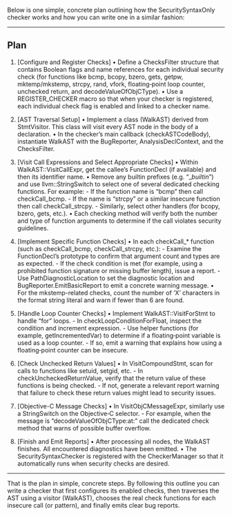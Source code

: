 Below is one simple, concrete plan outlining how the SecuritySyntaxOnly checker works and how you can write one in a similar fashion:

------------------------------------------------------------
Plan
------------------------------------------------------------
1. [Configure and Register Checks]
   • Define a ChecksFilter structure that contains Boolean flags and name references for each individual security check (for functions like bcmp, bcopy, bzero, gets, getpw, mktemp/mkstemp, strcpy, rand, vfork, floating‑point loop counter, unchecked return, and decodeValueOfObjCType).
   • Use a REGISTER_CHECKER macro so that when your checker is registered, each individual check flag is enabled and linked to a checker name.

2. [AST Traversal Setup]
   • Implement a class (WalkAST) derived from StmtVisitor. This class will visit every AST node in the body of a declaration.
   • In the checker’s main callback (checkASTCodeBody), instantiate WalkAST with the BugReporter, AnalysisDeclContext, and the ChecksFilter.

3. [Visit Call Expressions and Select Appropriate Checks]
   • Within WalkAST::VisitCallExpr, get the callee’s FunctionDecl (if available) and then its identifier name.
   • Remove any builtin prefixes (e.g. “__builtin_”) and use llvm::StringSwitch to select one of several dedicated checking functions. For example:
       - If the function name is “bcmp” then call checkCall_bcmp.
       - If the name is “strcpy” or a similar insecure function then call checkCall_strcpy.
       - Similarly, select other handlers (for bcopy, bzero, gets, etc.).
   • Each checking method will verify both the number and type of function arguments to determine if the call violates security guidelines.

4. [Implement Specific Function Checks]
   • In each checkCall_* function (such as checkCall_bcmp, checkCall_strcpy, etc.):
       - Examine the FunctionDecl’s prototype to confirm that argument count and types are as expected.
       - If the check condition is met (for example, using a prohibited function signature or missing buffer length), issue a report.
       - Use PathDiagnosticLocation to set the diagnostic location and BugReporter.EmitBasicReport to emit a concrete warning message.
   • For the mkstemp-related checks, count the number of ‘X’ characters in the format string literal and warn if fewer than 6 are found.

5. [Handle Loop Counter Checks]
   • Implement WalkAST::VisitForStmt to handle “for” loops.
       - In checkLoopConditionForFloat, inspect the condition and increment expression.
       - Use helper functions (for example, getIncrementedVar) to determine if a floating‑point variable is used as a loop counter.
       - If so, emit a warning that explains how using a floating‑point counter can be insecure.

6. [Check Unchecked Return Values]
   • In VisitCompoundStmt, scan for calls to functions like setuid, setgid, etc.
       - In checkUncheckedReturnValue, verify that the return value of these functions is being checked.
       - If not, generate a relevant report warning that failure to check these return values might lead to security issues.

7. [Objective-C Message Checks]
   • In VisitObjCMessageExpr, similarly use a StringSwitch on the Objective‑C selector.
       - For example, when the message is “decodeValueOfObjCType:at:” call the dedicated check method that warns of possible buffer overflow.
  
8. [Finish and Emit Reports]
   • After processing all nodes, the WalkAST finishes. All encountered diagnostics have been emitted.
   • The SecuritySyntaxChecker is registered with the CheckerManager so that it automatically runs when security checks are desired.

------------------------------------------------------------
That is the plan in simple, concrete steps. By following this outline you can write a checker that first configures its enabled checks, then traverses the AST using a visitor (WalkAST), chooses the real check functions for each insecure call (or pattern), and finally emits clear bug reports.